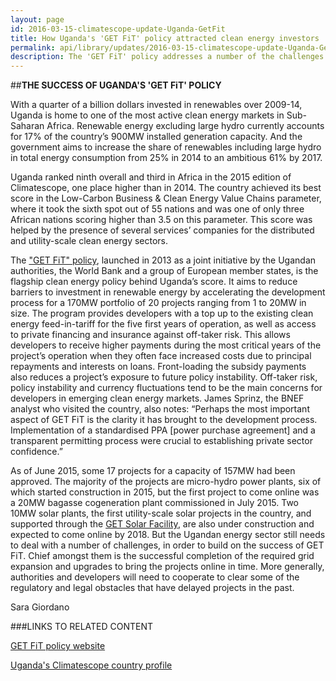 ```yaml
---
layout: page
id: 2016-03-15-climatescope-update-Uganda-GetFit
title: How Uganda's 'GET FiT' policy attracted clean energy investors 
permalink: api/library/updates/2016-03-15-climatescope-update-Uganda-GetFit.json
description: The 'GET FiT' policy addresses a number of the challenges faced by developers in emerging markets. Read this post to find out how. 
---
```

##<b>THE SUCCESS OF UGANDA'S 'GET FiT' POLICY</b>

With a quarter of a billion dollars invested in renewables over 2009-14, Uganda is home to one of the most active clean energy markets in Sub-Saharan Africa. Renewable energy excluding large hydro currently accounts for 17% of the country’s 900MW installed generation capacity. And the government aims to increase the share of renewables including large hydro in total energy consumption from 25% in 2014 to an ambitious 61% by 2017.

Uganda ranked ninth overall and third in Africa in the 2015 edition of Climatescope, one place higher than in 2014. The country achieved its best score in the Low-Carbon Business & Clean Energy Value Chains parameter, where it took the sixth spot out of 55 nations and was one of only three African nations scoring higher than 3.5 on this parameter. This score was helped by the presence of several services’ companies for the distributed and utility-scale clean energy sectors. 

The ["GET FiT" policy](http://global-climatescope.org/en/policies/#/policy/4015), launched in 2013 as a joint initiative by the Ugandan authorities, the World Bank and a group of European member states, is the flagship clean energy policy behind Uganda’s score. It aims to reduce barriers to investment in renewable energy by accelerating the development process for a 170MW portfolio of 20 projects ranging from 1 to 20MW in size. The program provides developers with a top up to the existing clean energy feed-in-tariff for the five first years of operation, as well as access to private financing and insurance against off-taker risk. This allows developers to receive higher payments during the most critical years of the project’s operation when they often face increased costs due to principal repayments and interests on loans. Front-loading the subsidy payments also reduces a project’s exposure to future policy instability. Off-taker risk, policy instability and currency fluctuations tend to be the main concerns for developers in emerging clean energy markets. James Sprinz, the BNEF analyst who visited the country, also notes: “Perhaps the most important aspect of GET FiT is the clarity it has brought to the development process. Implementation of a standardised PPA [power purchase agreement] and a transparent permitting process were crucial to establishing private sector confidence.” 

As of June 2015, some 17 projects for a capacity of 157MW had been approved. The majority of the projects are micro-hydro power plants, six of which started construction in 2015, but the first project to come online was a 20MW bagasse cogeneration plant commissioned in July 2015. Two 10MW solar plants, the first utility-scale solar projects in the country, and supported through the [GET Solar Facility](http://global-climatescope.org/en/policies/#/policy/4017), are also under construction and expected to come online by 2018.
But the Ugandan energy sector still needs to deal with a number of challenges, in order to build on the success of GET FiT. Chief amongst them is the successful completion of the required grid expansion and upgrades to bring the projects online in time. More generally, authorities and developers will need to cooperate to clear some of the regulatory and legal obstacles that have delayed projects in the past.

Sara Giordano

###LINKS TO RELATED CONTENT

[GET FiT policy website](http://www.getfit-uganda.org/)

[Uganda's Climatescope country profile](http://global-climatescope.org/en/country/uganda/#/details)
